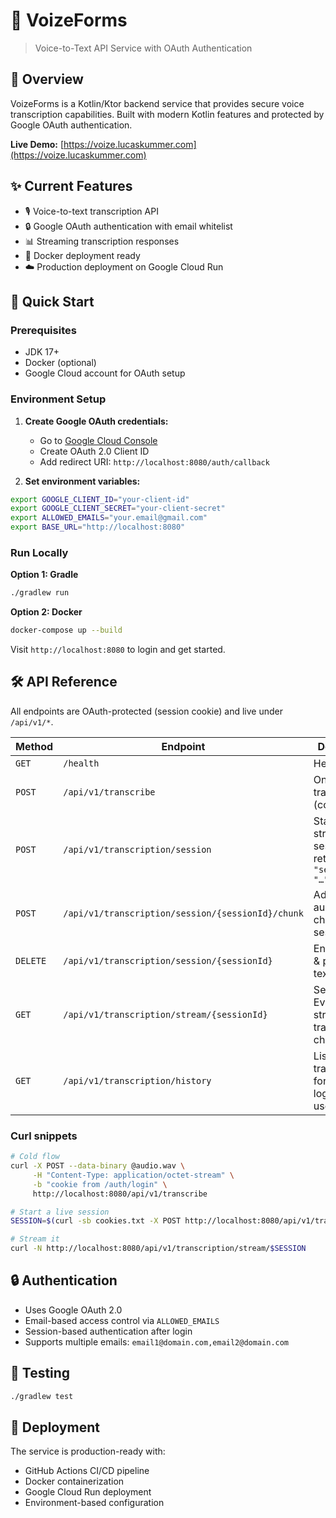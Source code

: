 # 🎤 VoizeForms

> Voice-to-Text API Service with OAuth Authentication

## 🎯 Overview

VoizeForms is a Kotlin/Ktor backend service that provides secure voice transcription capabilities. Built with modern Kotlin features and protected by Google OAuth authentication.

**Live Demo:** [https://voize.lucaskummer.com](https://voize.lucaskummer.com)

## ✨ Current Features

- 🎙️ Voice-to-text transcription API
- 🔒 Google OAuth authentication with email whitelist
- 📊 Streaming transcription responses
- 🐳 Docker deployment ready
- ☁️ Production deployment on Google Cloud Run

## 🚀 Quick Start

### Prerequisites

- JDK 17+
- Docker (optional)
- Google Cloud account for OAuth setup

### Environment Setup

1. **Create Google OAuth credentials:**
   - Go to [Google Cloud Console](https://console.cloud.google.com)
   - Create OAuth 2.0 Client ID
   - Add redirect URI: `http://localhost:8080/auth/callback`

2. **Set environment variables:**
```bash
export GOOGLE_CLIENT_ID="your-client-id"
export GOOGLE_CLIENT_SECRET="your-client-secret"
export ALLOWED_EMAILS="your.email@gmail.com"
export BASE_URL="http://localhost:8080"
```

### Run Locally

**Option 1: Gradle**
```bash
./gradlew run
```

**Option 2: Docker**
```bash
docker-compose up --build
```

Visit `http://localhost:8080` to login and get started.

## 🛠️ API Reference

All endpoints are OAuth-protected (session cookie) and live under `/api/v1/*`.

| Method | Endpoint | Description |
|--------|----------|-------------|
| `GET`  | `/health` | Health check |
| `POST` | `/api/v1/transcribe` | One-shot transcription (cold flow) |
| `POST` | `/api/v1/transcription/session` | Start a new streaming session; returns `{ "sessionId": "…" }` |
| `POST` | `/api/v1/transcription/session/{sessionId}/chunk` | Add an audio/text chunk to the session |
| `DELETE` | `/api/v1/transcription/session/{sessionId}` | End session & persist final text |
| `GET`  | `/api/v1/transcription/stream/{sessionId}` | Server-Sent Events stream of live transcript chunks |
| `GET`  | `/api/v1/transcription/history` | List past transcriptions for the logged-in user |

### Curl snippets
```bash
# Cold flow
curl -X POST --data-binary @audio.wav \
     -H "Content-Type: application/octet-stream" \
     -b "cookie from /auth/login" \
     http://localhost:8080/api/v1/transcribe

# Start a live session
SESSION=$(curl -sb cookies.txt -X POST http://localhost:8080/api/v1/transcription/session | jq -r .sessionId)

# Stream it
curl -N http://localhost:8080/api/v1/transcription/stream/$SESSION
```

## 🔒 Authentication

- Uses Google OAuth 2.0
- Email-based access control via `ALLOWED_EMAILS`
- Session-based authentication after login
- Supports multiple emails: `email1@domain.com,email2@domain.com`

## 🧪 Testing

```bash
./gradlew test
```

## 🚀 Deployment

The service is production-ready with:
- GitHub Actions CI/CD pipeline
- Docker containerization
- Google Cloud Run deployment
- Environment-based configuration
